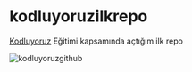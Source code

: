 # kodluyoruzilkrepo
[Kodluyoruz](https://kodluyoruz.org) Eğitimi kapsamında açtığım ilk repo

![kodluyoruzgithub](https://avatars.githubusercontent.com/u/30476529?s=200&v=4)
